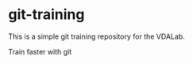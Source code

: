 git-training
============

This is a simple git training repository for the VDALab.

Train faster with git

